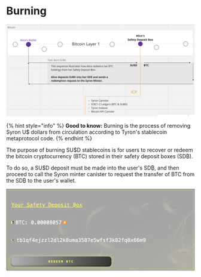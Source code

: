 # Burning

![](./syron_burning.png)

{% hint style="info" %}
**Good to know:** Burning is the process of removing Syron U$ dollars from circulation according to Tyron's stablecoin metaprotocol code.
{% endhint %}

The purpose of burning SU$D stablecoins is for users to recover or redeem the bitcoin cryptocurrency (BTC) stored in their safety deposit boxes (SD₿).

To do so, a SU$D deposit must be made into the user's SD₿, and then proceed to call the Syron minter canister to request the transfer of BTC from the SD₿ to the user's wallet.

![](./syron_sdb.png)
